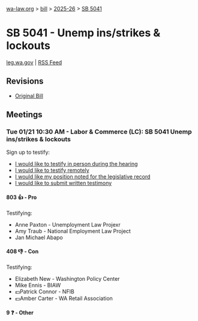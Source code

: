[wa-law.org](/) > [bill](/bill/) > [2025-26](/bill/2025-26/) > [SB 5041](/bill/2025-26/sb/5041/)

# SB 5041 - Unemp ins/strikes & lockouts
[leg.wa.gov](https://app.leg.wa.gov/billsummary?BillNumber=5041&Year=2025&Initiative=false) | [RSS Feed](./rss.xml)

## Revisions
* [Original Bill](1/)

## Meetings
### Tue 01/21 10:30 AM - Labor & Commerce (LC): SB 5041 Unemp ins/strikes & lockouts
Sign up to testify:
* [I would like to testify in person during the hearing](https://app.leg.wa.gov/csi/Testifier/Add?chamber=House&mId=32439&aId=161575&caId=24779&tId=1)
* [I would like to testify remotely](https://app.leg.wa.gov/csi/Testifier/Add?chamber=House&mId=32439&aId=161575&caId=24779&tId=2)
* [I would like my position noted for the legislative record](https://app.leg.wa.gov/csi/Testifier/Add?chamber=House&mId=32439&aId=161575&caId=24779&tId=3)
* [I would like to submit written testimony](https://app.leg.wa.gov/csi/Testifier/Add?chamber=House&mId=32439&aId=161575&caId=24779&tId=4)

#### 803 👍 - Pro
Testifying:
* Anne Paxton - Unemployment Law Projexr
* Amy Traub - National Employment Law Project
* Jan Michael Abapo

#### 408 👎 - Con
Testifying:
* Elizabeth New - Washington Policy Center
* Mike Ennis - BIAW
* 💵Patrick Connor - NFIB
* 💵Amber Carter - WA Retail Association

#### 9 ❓ - Other
